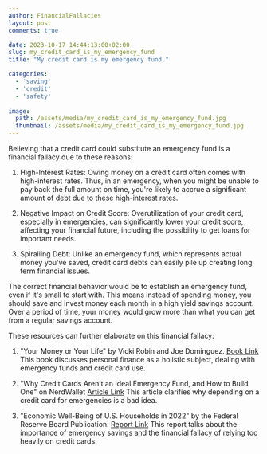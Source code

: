 ```yaml
---
author: FinancialFallacies
layout: post
comments: true

date: 2023-10-17 14:44:13:00+02:00  
slug: my_credit_card_is_my_emergency_fund
title: "My credit card is my emergency fund."

categories:
  - 'saving'
  - 'credit'
  - 'safety'
  
image:
  path: /assets/media/my_credit_card_is_my_emergency_fund.jpg
  thumbnail: /assets/media/my_credit_card_is_my_emergency_fund.jpg
---
```


Believing that a credit card could substitute an emergency fund is a financial fallacy due to these reasons:

1. High-Interest Rates: Owing money on a credit card often comes with high-interest rates. Thus, in an emergency, when you might be unable to pay back the full amount on time, you're likely to accrue a significant amount of debt due to these high-interest rates.

2. Negative Impact on Credit Score: Overutilization of your credit card, especially in emergencies, can significantly lower your credit score, affecting your financial future, including the possibility to get loans for important needs.

3. Spiralling Debt: Unlike an emergency fund, which represents actual money you've saved, credit card debts can easily pile up creating long term financial issues.

The correct financial behavior would be to establish an emergency fund, even if it's small to start with. This means instead of spending money, you should save and invest money each month in a high yield savings account. Over a period of time, your money would grow more than what you can get from a regular savings account. 

These resources can further elaborate on this financial fallacy:

1. "Your Money or Your Life" by Vicki Robin and Joe Dominguez. [Book Link](https://www.amazon.com/Your-Money-Life-Transforming-Relationship/dp/0143115766)
This book discusses personal finance as a holistic subject, dealing with emergency funds and credit card use.

2. "Why Credit Cards Aren’t an Ideal Emergency Fund, and How to Build One" on NerdWallet [Article Link](https://www.nerdwallet.com/article/credit-cards/credit-card-is-not-an-emergency-fund)
This article clarifies why depending on a credit card for emergencies is a bad idea.

3. "Economic Well-Being of U.S. Households in 2022" by the Federal Reserve Board Publication. [Report Link](https://www.federalreserve.gov/publications/files/2022-report-economic-well-being-us-households-202305.pdf)
This report talks about the importance of emergency savings and the financial fallacy of relying too heavily on credit cards.
